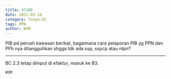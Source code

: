 ```yaml
---
title: 47186
date: 2021-03-16
category: Tanya-SC
tags: PPN
author: WSM
---
```


PIB pd perush kawasan berikat, bagaimana cara pelaporan PIB yg PPN dan PPh nya ditangguhkan shgga tdk ada ssp, sspcp atau ntpn?

---

BC 2.3 tetap diinput di efaktur, masuk ke B3.

`WSM`
